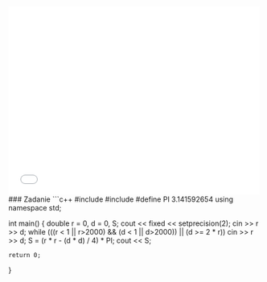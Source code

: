 <embed src="PP-lista1.pdf" width="500" height="375">
### Zadanie 
```c++
#include <iostream>
#include <iomanip>
#define PI 3.141592654
using namespace std;

int main()
{
	double r = 0, d = 0, S;
	cout << fixed << setprecision(2);
	cin >> r >> d;
	while (((r < 1 || r>2000) && (d < 1 || d>2000)) || (d >= 2 * r))
		cin >> r >> d;
	S = (r * r - (d * d) / 4) * PI;
	cout << S;

	return 0;
}
```